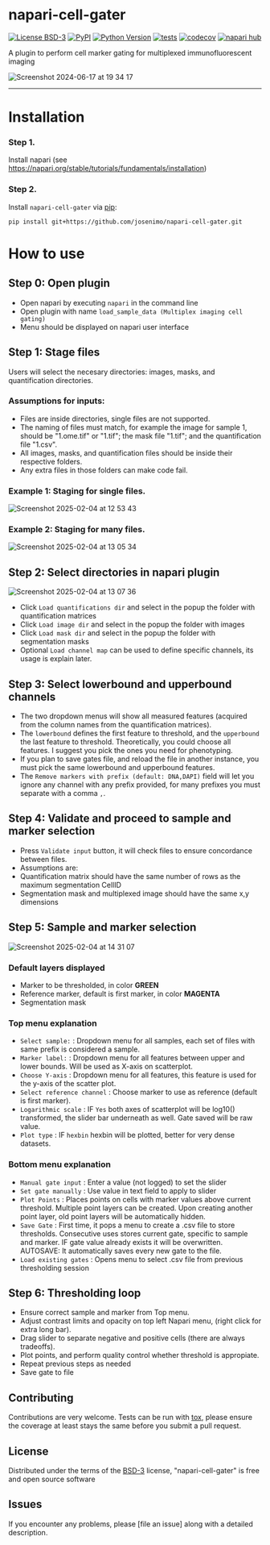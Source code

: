 # napari-cell-gater

[![License BSD-3](https://img.shields.io/pypi/l/napari-cell-gater.svg?color=green)](https://github.com/melonora/napari-cell-gater/raw/main/LICENSE)
[![PyPI](https://img.shields.io/pypi/v/napari-cell-gater.svg?color=green)](https://pypi.org/project/napari-cell-gater)
[![Python Version](https://img.shields.io/pypi/pyversions/napari-cell-gater.svg?color=green)](https://python.org)
[![tests](https://github.com/melonora/napari-cell-gater/workflows/tests/badge.svg)](https://github.com/melonora/napari-cell-gater/actions)
[![codecov](https://codecov.io/gh/melonora/napari-cell-gater/branch/main/graph/badge.svg)](https://codecov.io/gh/melonora/napari-cell-gater)
[![napari hub](https://img.shields.io/endpoint?url=https://api.napari-hub.org/shields/napari-cell-gater)](https://napari-hub.org/plugins/napari-cell-gater)

A plugin to perform cell marker gating for multiplexed immunofluorescent imaging

![Screenshot 2024-06-17 at 19 34 17](https://github.com/melonora/napari-cell-gater/assets/30318135/f469c380-ef53-42d6-a136-ebcae723e987)

----------------------------------

# Installation

### Step 1. 
Install napari (see https://napari.org/stable/tutorials/fundamentals/installation)

### Step 2.
Install `napari-cell-gater` via [pip]:

    pip install git+https://github.com/josenimo/napari-cell-gater.git

# How to use
## Step 0: Open plugin
- Open napari by executing `napari` in the command line
- Open plugin with name `load_sample_data (Multiplex imaging cell gating)`
- Menu should be displayed on napari user interface

## Step 1: Stage files
Users will select the necesary directories: images, masks, and quantification directories.
### Assumptions for inputs:  
- Files are inside directories, single files are not supported.
- The naming of files must match, for example the image for sample 1, should be "1.ome.tif" or "1.tif"; the mask file "1.tif"; and the quantification file "1.csv".  
- All images, masks, and quantification files should be inside their respective folders.
- Any extra files in those folders can make code fail.  

### Example 1: Staging for single files.
![Screenshot 2025-02-04 at 12 53 43](https://github.com/user-attachments/assets/2afaab0a-0159-46a8-a71e-81aefdcb136f)

### Example 2: Staging for many files.
![Screenshot 2025-02-04 at 13 05 34](https://github.com/user-attachments/assets/dce335e0-c288-424a-ad2b-809edaba72d3)

## Step 2: Select directories in napari plugin
![Screenshot 2025-02-04 at 13 07 36](https://github.com/user-attachments/assets/531700de-6e09-4aaf-93b2-3695ba5611cc)

- Click `Load quantifications dir` and select in the popup the folder with quantification matrices
- Click `Load image dir` and select in the popup the folder with images
- Click `Load mask dir` and select in the popup the folder with segmentation masks
- Optional `Load channel map` can be used to define specific channels, its usage is explain later.

## Step 3: Select lowerbound and upperbound channels
- The two dropdown menus will show all measured features (acquired from the column names from the quantification matrices).
- The `lowerbound` defines the first feature to threshold, and the `upperbound` the last feature to threshold. Theoretically, you could choose all features. I suggest you pick the ones you need for phenotyping.
- If you plan to save gates file, and reload the file in another instance, you must pick the same lowerbound and upperbound features.
- The `Remove markers with prefix (default: DNA,DAPI)` field will let you ignore any channel with any prefix provided, for many prefixes you must separate with a comma `,`. 

## Step 4: Validate and proceed to sample and marker selection
- Press `Validate input` button, it will check files to ensure concordance between files.
- Assumptions are:
- Quantification matrix should have the same number of rows as the maximum segmentation CellID
- Segmentation mask and multiplexed image should have the same x,y dimensions

## Step 5: Sample and marker selection
![Screenshot 2025-02-04 at 14 31 07](https://github.com/user-attachments/assets/4f7e69c5-e0d1-469c-9429-901c8be06ebf)

### Default layers displayed
- Marker to be thresholded, in color **GREEN**
- Reference marker, default is first marker, in color **MAGENTA**
- Segmentation mask

### Top menu explanation
- `Select sample:` : Dropdown menu for all samples, each set of files with same prefix is considered a sample.
- `Marker label:` : Dropdown menu for all features between upper and lower bounds. Will be used as X-axis on scatterplot.
- `Choose Y-axis` : Dropdown menu for all features, this feature is used for the y-axis of the scatter plot.
- `Select reference channel` : Choose marker to use as reference (default is first marker).
- `Logarithmic scale` : IF `Yes` both axes of scatterplot will be log10() transformed, the slider bar underneath as well. Gate saved will be raw value.
- `Plot type` : IF `hexbin` hexbin will  be plotted, better for very dense datasets.

### Bottom menu explanation
- `Manual gate input` : Enter a value (not logged) to set the slider
- `Set gate manually` : Use value in text field to apply to slider
- `Plot Points` : Places points on cells with marker values above current threshold. Multiple point layers can be created. Upon creating another point layer, old point layers will be automatically hidden.
- `Save Gate` : First time, it pops a menu to create a .csv file to store thresholds. Consecutive uses stores current gate, specific to sample and marker. IF gate value already exists it will be overwritten. AUTOSAVE: It automatically saves every new gate to the file.
- `Load existing gates` : Opens menu to select .csv file from previous thresholding session

## Step 6: Thresholding loop
- Ensure correct sample and marker from Top menu.
- Adjust contrast limits and opacity on top left Napari menu, (right click for extra long bar).
- Drag slider to separate negative and positive cells (there are always tradeoffs).
- Plot points, and perform quality control whether threshold is appropiate.
- Repeat previous steps as needed
- Save gate to file

## Contributing
Contributions are very welcome. Tests can be run with [tox], please ensure
the coverage at least stays the same before you submit a pull request.

## License
Distributed under the terms of the [BSD-3] license,
"napari-cell-gater" is free and open source software

## Issues
If you encounter any problems, please [file an issue] along with a detailed description.

[napari]: https://github.com/napari/napari
[Cookiecutter]: https://github.com/audreyr/cookiecutter
[@napari]: https://github.com/napari
[MIT]: http://opensource.org/licenses/MIT
[BSD-3]: http://opensource.org/licenses/BSD-3-Clause
[GNU GPL v3.0]: http://www.gnu.org/licenses/gpl-3.0.txt
[GNU LGPL v3.0]: http://www.gnu.org/licenses/lgpl-3.0.txt
[Apache Software License 2.0]: http://www.apache.org/licenses/LICENSE-2.0
[Mozilla Public License 2.0]: https://www.mozilla.org/media/MPL/2.0/index.txt
[cookiecutter-napari-plugin]: https://github.com/napari/cookiecutter-napari-plugin
[napari]: https://github.com/napari/napari
[tox]: https://tox.readthedocs.io/en/latest/
[pip]: https://pypi.org/project/pip/
[PyPI]: https://pypi.org/

